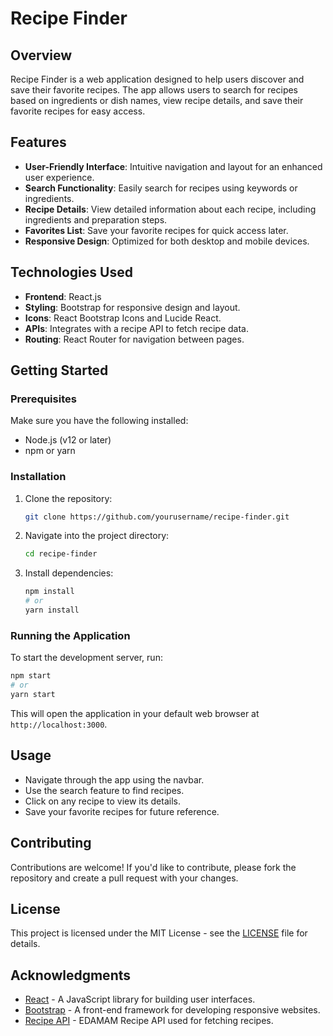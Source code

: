 # Recipe Finder

## Overview
Recipe Finder is a web application designed to help users discover and save their favorite recipes. The app allows users to search for recipes based on ingredients or dish names, view recipe details, and save their favorite recipes for easy access.

## Features
- **User-Friendly Interface**: Intuitive navigation and layout for an enhanced user experience.
- **Search Functionality**: Easily search for recipes using keywords or ingredients.
- **Recipe Details**: View detailed information about each recipe, including ingredients and preparation steps.
- **Favorites List**: Save your favorite recipes for quick access later.
- **Responsive Design**: Optimized for both desktop and mobile devices.

## Technologies Used
- **Frontend**: React.js
- **Styling**: Bootstrap for responsive design and layout.
- **Icons**: React Bootstrap Icons and Lucide React.
- **APIs**: Integrates with a recipe API to fetch recipe data.
- **Routing**: React Router for navigation between pages.

## Getting Started

### Prerequisites
Make sure you have the following installed:
- Node.js (v12 or later)
- npm or yarn

### Installation
1. Clone the repository:
   ```bash
   git clone https://github.com/yourusername/recipe-finder.git
   ```
2. Navigate into the project directory:
   ```bash
   cd recipe-finder
   ```
3. Install dependencies:
   ```bash
   npm install
   # or
   yarn install
   ```

### Running the Application
To start the development server, run:
```bash
npm start
# or
yarn start
```
This will open the application in your default web browser at `http://localhost:3000`.

## Usage
- Navigate through the app using the navbar.
- Use the search feature to find recipes.
- Click on any recipe to view its details.
- Save your favorite recipes for future reference.

## Contributing
Contributions are welcome! If you'd like to contribute, please fork the repository and create a pull request with your changes.

## License
This project is licensed under the MIT License - see the [LICENSE](LICENSE) file for details.

## Acknowledgments
- [React](https://reactjs.org/) - A JavaScript library for building user interfaces.
- [Bootstrap](https://getbootstrap.com/) - A front-end framework for developing responsive websites.
- [Recipe API](https://developer.edamam.com/edamam-recipe-api) - EDAMAM Recipe API used for fetching recipes.

